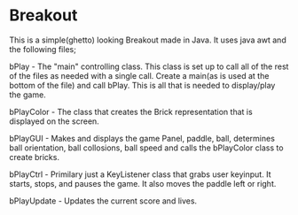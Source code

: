 # Breakout

This is a simple(ghetto) looking Breakout made in Java. It uses java awt and the following files;

bPlay - The "main" controlling class. This class is set up to call all of the rest of the files as needed with a single call. Create a main(as is used at the bottom of the file) and call bPlay. This is all that is needed to display/play the game.

bPlayColor - The class that creates the Brick representation that is displayed on the screen. 

bPlayGUI - Makes and displays the game Panel, paddle, ball, determines ball orientation, ball collosions, ball speed and calls the bPlayColor class to create bricks.

bPlayCtrl - Primilary just a KeyListener class that grabs user keyinput. It starts, stops, and pauses the game. It also moves the paddle left or right.

bPlayUpdate - Updates the current score and lives.
